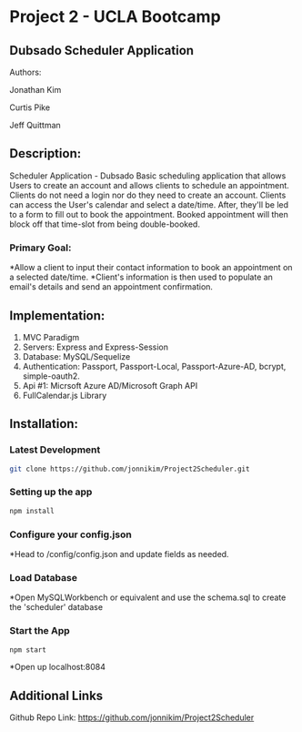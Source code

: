 # Project 2 - UCLA Bootcamp

## Dubsado Scheduler Application

Authors:

Jonathan Kim

Curtis Pike

Jeff Quittman

## Description:

Scheduler Application - Dubsado
Basic scheduling application that allows Users to create an account and allows clients to schedule an appointment. Clients do not need a login nor do they need to create an account. Clients can access the User's calendar and select a date/time. After, they'll be led to a form to fill out to book the appointment. Booked appointment will then block off that time-slot from being double-booked.

### Primary Goal:

*Allow a client to input their contact information to book an appointment on a selected date/time.
*Client's information is then used to populate an email's details and send an appointment confirmation.

## Implementation:

1. MVC Paradigm
2. Servers: Express and Express-Session
3. Database: MySQL/Sequelize
4. Authentication: Passport, Passport-Local, Passport-Azure-AD, bcrypt, simple-oauth2.
4. Api #1: Micrsoft Azure AD/Microsoft Graph API
5. FullCalendar.js Library


## Installation:

### Latest Development
```bash
git clone https://github.com/jonnikim/Project2Scheduler.git
```
### Setting up the app
```bash
npm install
```
### Configure your config.json
*Head to /config/config.json and update fields as needed.

### Load Database
*Open MySQLWorkbench or equivalent and use the schema.sql to create the 'scheduler' database

### Start the App
 
```bash
npm start
```
*Open up localhost:8084

## Additional Links

Github Repo Link: https://github.com/jonnikim/Project2Scheduler
